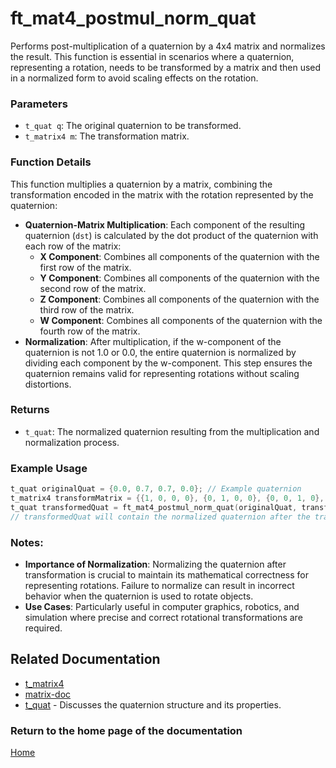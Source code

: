 
# ft_mat4_postmul_norm_quat
Performs post-multiplication of a quaternion by a 4x4 matrix and normalizes the result. This function is essential in scenarios where a quaternion, representing a rotation, needs to be transformed by a matrix and then used in a normalized form to avoid scaling effects on the rotation.

### Parameters
- `t_quat q`: The original quaternion to be transformed.
- `t_matrix4 m`: The transformation matrix.

### Function Details
This function multiplies a quaternion by a matrix, combining the transformation encoded in the matrix with the rotation represented by the quaternion:
- **Quaternion-Matrix Multiplication**: Each component of the resulting quaternion (`dst`) is calculated by the dot product of the quaternion with each row of the matrix:
  - **X Component**: Combines all components of the quaternion with the first row of the matrix.
  - **Y Component**: Combines all components of the quaternion with the second row of the matrix.
  - **Z Component**: Combines all components of the quaternion with the third row of the matrix.
  - **W Component**: Combines all components of the quaternion with the fourth row of the matrix.
- **Normalization**: After multiplication, if the w-component of the quaternion is not 1.0 or 0.0, the entire quaternion is normalized by dividing each component by the w-component. This step ensures the quaternion remains valid for representing rotations without scaling distortions.

### Returns
- `t_quat`: The normalized quaternion resulting from the multiplication and normalization process.

### Example Usage
```c
t_quat originalQuat = {0.0, 0.7, 0.7, 0.0}; // Example quaternion
t_matrix4 transformMatrix = {{1, 0, 0, 0}, {0, 1, 0, 0}, {0, 0, 1, 0}, {0, 0, 0, 1}}; // Identity matrix for simplicity
t_quat transformedQuat = ft_mat4_postmul_norm_quat(originalQuat, transformMatrix);
// transformedQuat will contain the normalized quaternion after the transformation
```

### Notes:
- **Importance of Normalization**: Normalizing the quaternion after transformation is crucial to maintain its mathematical correctness for representing rotations. Failure to normalize can result in incorrect behavior when the quaternion is used to rotate objects.
- **Use Cases**: Particularly useful in computer graphics, robotics, and simulation where precise and correct rotational transformations are required.

## Related Documentation
- [t_matrix4](./t_matrix4.md)
- [matrix-doc](../matrix-doc.md)
- [t_quat](../quaternion/t_quat.md) - Discusses the quaternion structure and its properties.

### Return to the home page of the documentation
[Home](../home.md)